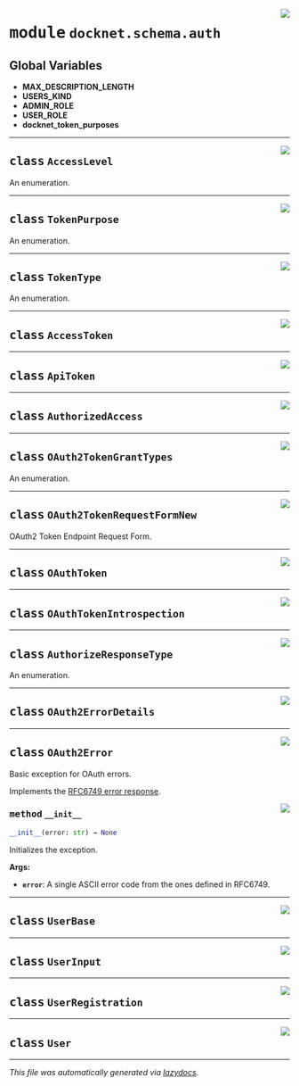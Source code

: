 <!-- markdownlint-disable -->

<a href="https://github.com/khulnasoft/docknet/blob/main/backend/src/docknet/schema/auth.py#L0"><img align="right" style="float:right;" src="https://img.shields.io/badge/-source-cccccc?style=flat-square"></a>

# <kbd>module</kbd> `docknet.schema.auth`




**Global Variables**
---------------
- **MAX_DESCRIPTION_LENGTH**
- **USERS_KIND**
- **ADMIN_ROLE**
- **USER_ROLE**
- **docknet_token_purposes**


---

<a href="https://github.com/khulnasoft/docknet/blob/main/backend/src/docknet/schema/auth.py#L17"><img align="right" style="float:right;" src="https://img.shields.io/badge/-source-cccccc?style=flat-square"></a>

## <kbd>class</kbd> `AccessLevel`
An enumeration. 





---

<a href="https://github.com/khulnasoft/docknet/blob/main/backend/src/docknet/schema/auth.py#L34"><img align="right" style="float:right;" src="https://img.shields.io/badge/-source-cccccc?style=flat-square"></a>

## <kbd>class</kbd> `TokenPurpose`
An enumeration. 





---

<a href="https://github.com/khulnasoft/docknet/blob/main/backend/src/docknet/schema/auth.py#L46"><img align="right" style="float:right;" src="https://img.shields.io/badge/-source-cccccc?style=flat-square"></a>

## <kbd>class</kbd> `TokenType`
An enumeration. 





---

<a href="https://github.com/khulnasoft/docknet/blob/main/backend/src/docknet/schema/auth.py#L51"><img align="right" style="float:right;" src="https://img.shields.io/badge/-source-cccccc?style=flat-square"></a>

## <kbd>class</kbd> `AccessToken`








---

<a href="https://github.com/khulnasoft/docknet/blob/main/backend/src/docknet/schema/auth.py#L83"><img align="right" style="float:right;" src="https://img.shields.io/badge/-source-cccccc?style=flat-square"></a>

## <kbd>class</kbd> `ApiToken`








---

<a href="https://github.com/khulnasoft/docknet/blob/main/backend/src/docknet/schema/auth.py#L102"><img align="right" style="float:right;" src="https://img.shields.io/badge/-source-cccccc?style=flat-square"></a>

## <kbd>class</kbd> `AuthorizedAccess`








---

<a href="https://github.com/khulnasoft/docknet/blob/main/backend/src/docknet/schema/auth.py#L110"><img align="right" style="float:right;" src="https://img.shields.io/badge/-source-cccccc?style=flat-square"></a>

## <kbd>class</kbd> `OAuth2TokenGrantTypes`
An enumeration. 





---

<a href="https://github.com/khulnasoft/docknet/blob/main/backend/src/docknet/schema/auth.py#L182"><img align="right" style="float:right;" src="https://img.shields.io/badge/-source-cccccc?style=flat-square"></a>

## <kbd>class</kbd> `OAuth2TokenRequestFormNew`
OAuth2 Token Endpoint Request Form. 





---

<a href="https://github.com/khulnasoft/docknet/blob/main/backend/src/docknet/schema/auth.py#L229"><img align="right" style="float:right;" src="https://img.shields.io/badge/-source-cccccc?style=flat-square"></a>

## <kbd>class</kbd> `OAuthToken`








---

<a href="https://github.com/khulnasoft/docknet/blob/main/backend/src/docknet/schema/auth.py#L250"><img align="right" style="float:right;" src="https://img.shields.io/badge/-source-cccccc?style=flat-square"></a>

## <kbd>class</kbd> `OAuthTokenIntrospection`








---

<a href="https://github.com/khulnasoft/docknet/blob/main/backend/src/docknet/schema/auth.py#L305"><img align="right" style="float:right;" src="https://img.shields.io/badge/-source-cccccc?style=flat-square"></a>

## <kbd>class</kbd> `AuthorizeResponseType`
An enumeration. 





---

<a href="https://github.com/khulnasoft/docknet/blob/main/backend/src/docknet/schema/auth.py#L310"><img align="right" style="float:right;" src="https://img.shields.io/badge/-source-cccccc?style=flat-square"></a>

## <kbd>class</kbd> `OAuth2ErrorDetails`








---

<a href="https://github.com/khulnasoft/docknet/blob/main/backend/src/docknet/schema/auth.py#L314"><img align="right" style="float:right;" src="https://img.shields.io/badge/-source-cccccc?style=flat-square"></a>

## <kbd>class</kbd> `OAuth2Error`
Basic exception for OAuth errors. 

Implements the [RFC6749 error response](https://tools.ietf.org/html/rfc6749#section-5.2). 

<a href="https://github.com/khulnasoft/docknet/blob/main/backend/src/docknet/schema/auth.py#L320"><img align="right" style="float:right;" src="https://img.shields.io/badge/-source-cccccc?style=flat-square"></a>

### <kbd>method</kbd> `__init__`

```python
__init__(error: str) → None
```

Initializes the exception. 



**Args:**
 
 - <b>`error`</b>:  A single ASCII error code from the ones defined in RFC6749. 





---

<a href="https://github.com/khulnasoft/docknet/blob/main/backend/src/docknet/schema/auth.py#L377"><img align="right" style="float:right;" src="https://img.shields.io/badge/-source-cccccc?style=flat-square"></a>

## <kbd>class</kbd> `UserBase`








---

<a href="https://github.com/khulnasoft/docknet/blob/main/backend/src/docknet/schema/auth.py#L392"><img align="right" style="float:right;" src="https://img.shields.io/badge/-source-cccccc?style=flat-square"></a>

## <kbd>class</kbd> `UserInput`








---

<a href="https://github.com/khulnasoft/docknet/blob/main/backend/src/docknet/schema/auth.py#L396"><img align="right" style="float:right;" src="https://img.shields.io/badge/-source-cccccc?style=flat-square"></a>

## <kbd>class</kbd> `UserRegistration`








---

<a href="https://github.com/khulnasoft/docknet/blob/main/backend/src/docknet/schema/auth.py#L406"><img align="right" style="float:right;" src="https://img.shields.io/badge/-source-cccccc?style=flat-square"></a>

## <kbd>class</kbd> `User`










---

_This file was automatically generated via [lazydocs](https://github.com/khulnasoft/lazydocs)._
